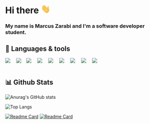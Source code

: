 # Hi there <img src="https://github.com/mzarabi/mzarabi/blob/eb396b57b104dce03f501ed98d6d9cc38188e2d7/wave.gif" width="30px">

### My name is Marcus Zarabi and I'm a software developer student.

## 🧰 Languages & tools

<img align="left" width="35px" src="https://user-images.githubusercontent.com/69596528/138602184-33ac894a-4959-42c3-bb28-9c2f358d6683.png" />
<img align="left" width="32px" src="https://user-images.githubusercontent.com/69596528/138602281-7d05c066-9c0e-47b0-8d84-9a7348dfbee2.png" />
<img align="left" width="35px" src="https://user-images.githubusercontent.com/69596528/138602287-81f38729-30fc-440a-bdeb-ed14012c8369.png" />
<img align="left" width="35px" src="https://user-images.githubusercontent.com/69596528/138602294-e6a600b6-b3d1-440a-8b56-6456ef7f555c.png" />
<img align="left" width="35px" src="https://user-images.githubusercontent.com/69596528/144045869-27924fb0-7fbb-4494-8b67-469b06786664.png" />
<img align="left" width="35px" src="https://user-images.githubusercontent.com/69596528/138602534-2b50e0dc-3889-401a-850b-19a43a78cc9c.png" />
<img align="left" width="35px" src="https://user-images.githubusercontent.com/69596528/138602563-44457691-4469-4df7-a50b-cd7bae0f7ea0.png" />
<img align="left" width="35px" src="https://user-images.githubusercontent.com/69596528/138602567-ec3edb8b-5667-4ce8-835c-44a08c91d04c.png" />
<img align="left" width="35px" src="https://user-images.githubusercontent.com/69596528/138602569-af2a452c-f24a-4ec2-ae24-53e716dc6e81.png" />




<br>
<br>


## 📊 Github Stats
![Anurag's GitHub stats](https://github-readme-stats.vercel.app/api?username=mzarabi&show_icons=true&hide=prs&theme=github_dark)

![Top Langs](https://github-readme-stats.vercel.app/api/top-langs/?username=mzarabi&layout=compact&theme=github_dark)

[![Readme Card](https://github-readme-stats.vercel.app/api/pin/?username=mzarabi&repo=Cinema-Website&theme=github_dark)](https://github.com/mzarabi/Cinema-Website)
[![Readme Card](https://github-readme-stats.vercel.app/api/pin/?username=mzarabi&repo=LibrarySystem&theme=github_dark)](https://github.com/mzarabi/LibrarySystem)

